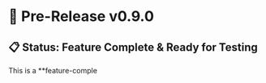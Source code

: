 # 🚀 Pre-Release v0.9.0

## 📋 Status: Feature Complete & Ready for Testing

This is a **feature-comple